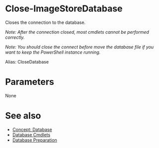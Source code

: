 # Close-ImageStoreDatabase

Closes the connection to the database.

*Note: After the connection closed, most cmdlets cannot be performed correctly.*

*Note: You should close the connect before move the database file if you want to keep the PowerShell instance running.*

Alias: CloseDatabase

# Parameters
None

# See also
  * [Concept: Database](../../concept/Database.md)
  * [Database Cmdlets](../cmdlets.md#database)
  * [Database Preparation](../../../readme.md#database)